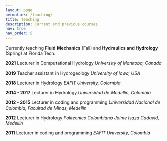```yaml
---
layout: page
permalink: /teaching/
title: Teaching
description: Current and previous courses.
nav: true
nav_order: 5
---
```


Currently teaching **Fluid Mechanics** (Fall) and **Hydraulics and Hydrology** (Spring) at Florida Tech. 

**2021** Lecturer in Computational Hydrology
*University of Manitoba, Canada*

**2019** Teacher assistant in Hydrogeology
*University of Iowa, USA*

**2018** Lecturer in Hydrology
*EAFIT University, Colombia*

**2014 - 2017** Lecturer in Hydrology
*Universidad de Medellin, Colombia* 

**2012 - 2015** Lecturer in coding and programming
*Universidad Nacional de Colombia, Facultad de Minas, Medellin*

**2012** Lecturer in Hydrology
*Politecnico Colombiano Jaime Isaza Cadavid, Medellin*

**2011** Lecturer in coding and programming
*EAFIT University, Colombia*